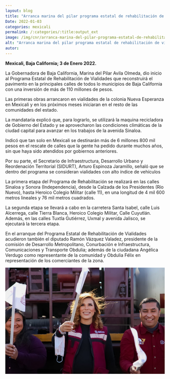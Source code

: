 ```yaml
---
layout: blog
title: "Arranca marina del pilar programa estatal de rehabilitación de vialidades"
Date: 2022-01-03
categories: mexicali
permalink: /:categories/:title:output_ext
image: /img/cnr/arranca-marina-del-pilar-programa-estatal-de-rehabilitacion.png
alt: "Arranca marina del pilar programa estatal de rehabilitación de vialidades"
autor:
---
```


**Mexicali, Baja California; 3 de Enero 2022.** 

La Gobernadora de Baja California, Marina del Pilar Avila Olmeda, dio inicio al Programa Estatal de Rehabilitación de Vialidades que reconstruirá el pavimento en la principales calles de todos lo municipios de Baja California con una inversión de más de 110 millones de pesos.

Las primeras obras arrancaron en vialidades de la colonia Nueva Esperanza en Mexicali y en los próximos meses iniciaran en el resto de las comunidades del estado.

La mandataria explicó que, para lograrlo, se utilizará la maquina recicladora de Gobierno del Estado y se aprovecharon las condiciones climáticas de la ciudad capital para avanzar en los trabajos de la avenida Sinaloa.

Indicó que tan solo en Mexicali se destinarán más de 6 millones 800 mil pesos en el rescate de calles que la gente ha pedido durante muchos años, sin que haya sido atendidos por gobiernos anteriores.

Por su parte, el Secretario de Infraestructura, Desarrollo Urbano y Reordenación Territorial (SIDURT), Arturo Espinoza Jaramillo, señaló que se dentro del programa se consideran vialidades con alto índice de vehículos

La primera etapa del Programa de Rehabilitación se realizará en las calles Sinaloa y Sonora (Independencia), desde la Calzada de los Presidentes (Río Nuevo), hasta Heroico Colegio Militar (calle 11), en una longitud de 4 mil 600 metros lineales y 76 mil metros cuadrados.

La segunda etapa se llevará a cabo en la carretera Santa Isabel, calle Luis Alcerrega, calle Tierra Blanca, Heroico Colegio Militar, Calle Cuyutlán. Además, en las calles Tuxtla Gutiérrez, Uxmal y avenida Jalisco, se ejecutará la tercera etapa.

En el arranque del Programa Estatal de Rehabilitación de Vialidades acudieron también el diputado Ramón Vázquez Valadez, presidente de la comisión de Desarrollo Metropolitano, Conurbación e Infraestructura, Comunicaciones y Transporte Obdulia; además de la ciudadana Angélica Verdugo como representante de la comunidad y Obdulia Félix  en representación de los comerciantes de la zona.

<div id="carouselExampleSlidesOnly" class="carousel slide" data-ride="carousel">
  <div class="carousel-inner">
    <div class="carousel-item active">
       <img class="d-block w-100" src="/img/cnr/arranca-marina-del-pilar-programa-estatal-de-rehabilitacion.png" loading="lazy"  alt="Arranca marina del pilar programa estatal de rehabilitación de vialidades">
    </div>
  </div>
</div>